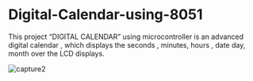 # Digital-Calendar-using-8051
This project “DIGITAL CALENDAR” using microcontroller is an advanced digital calendar , which displays the seconds , minutes, hours , date day, month over the LCD displays.




![capture2](https://user-images.githubusercontent.com/64940244/134758173-93940424-6af3-48fc-8e33-15087da994ed.jpg)
